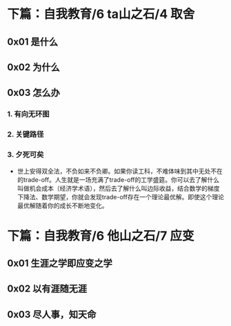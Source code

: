 # 下篇：自我教育/6 ta山之石/4 取舍

## 0x01 是什么

## 0x02 为什么

## 0x03 怎么办

### 1. 有向无环图

### 2. 关键路径

### 3. 夕死可矣

- 世上安得双全法，不负如来不负卿。如果你读工科，不难体味到其中无处不在的trade-off。人生就是一场充满了trade-off的工学盛筵。你可以去了解什么叫做机会成本（经济学术语），然后去了解什么叫边际收益，结合数学的梯度下降法、数学期望，你就会发现trade-off存在一个理论最优解。即使这个理论最优解随着你的成长不断地变化。

# 下篇：自我教育/6 他山之石/7 应变

## 0x01 生涯之学即应变之学

## 0x02 以有涯随无涯

## 0x03 尽人事，知天命
